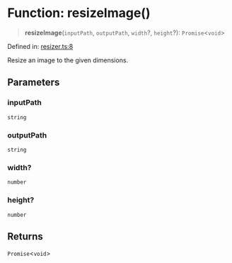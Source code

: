 # Function: resizeImage()

> **resizeImage**(`inputPath`, `outputPath`, `width`?, `height`?):
> `Promise`\<`void`\>

Defined in:
[resizer.ts:8](https://github.com/The-Node-Forge/image-resizer-cli/blob/a50dec538743738c16fa6c46084c5ae1f6446b33/src/resizer.ts#L8)

Resize an image to the given dimensions.

## Parameters

### inputPath

`string`

### outputPath

`string`

### width?

`number`

### height?

`number`

## Returns

`Promise`\<`void`\>
